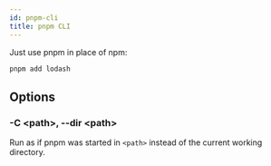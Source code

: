```yaml
---
id: pnpm-cli
title: pnpm CLI
---
```


Just use pnpm in place of npm:

```sh
pnpm add lodash
```

## Options

### -C &lt;path>, --dir &lt;path>

Run as if pnpm was started in `<path>` instead of the current working directory.
